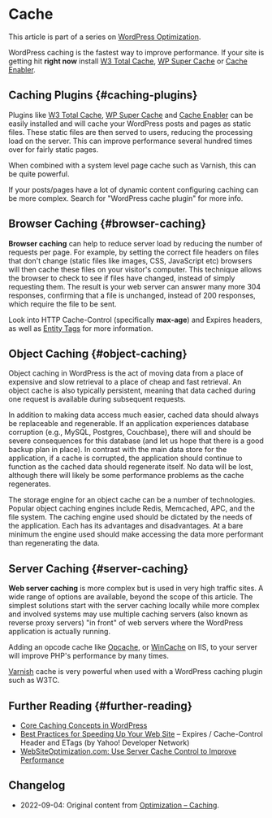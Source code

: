 # Cache

This article is part of a series on [WordPress Optimization](https://developer.wordpress.org/advanced-administration/performance/optimization/).

WordPress caching is the fastest way to improve performance. If your site is getting hit **right now** install [W3 Total Cache](https://wordpress.org/plugins/w3-total-cache/), [WP Super Cache](https://wordpress.org/plugins/wp-super-cache/) or [Cache Enabler](https://wordpress.org/extend/plugins/cache-enabler/).

## Caching Plugins {#caching-plugins}

Plugins like [W3 Total Cache](https://wordpress.org/plugins/w3-total-cache/), [WP Super Cache](https://wordpress.org/plugins/wp-super-cache/) and [Cache Enabler](https://wordpress.org/plugins/cache-enabler/) can be easily installed and will cache your WordPress posts and pages as static files. These static files are then served to users, reducing the processing load on the server. This can improve performance several hundred times over for fairly static pages.

When combined with a system level page cache such as Varnish, this can be quite powerful.

If your posts/pages have a lot of dynamic content configuring caching can be more complex. Search for "WordPress cache plugin" for more info.

## Browser Caching {#browser-caching}

**Browser caching** can help to reduce server load by reducing the number of requests per page. For example, by setting the correct file headers on files that don't change (static files like images, CSS, JavaScript etc) browsers will then cache these files on your visitor's computer. This technique allows the browser to check to see if files have changed, instead of simply requesting them. The result is your web server can answer many more 304 responses, confirming that a file is unchanged, instead of 200 responses, which require the file to be sent.

Look into HTTP Cache-Control (specifically **max-age**) and Expires headers, as well as [Entity Tags](http://en.wikipedia.org/wiki/HTTP_ETag) for more information.

## Object Caching {#object-caching}

Object caching in WordPress is the act of moving data from a place of expensive and slow retrieval to a place of cheap and fast retrieval. An object cache is also typically persistent, meaning that data cached during one request is available during subsequent requests.

In addition to making data access much easier, cached data should always be replaceable and regenerable. If an application experiences database corruption (e.g., MySQL, Postgres, Couchbase), there will and should be severe consequences for this database (and let us hope that there is a good backup plan in place). In contrast with the main data store for the application, if a cache is corrupted, the application should continue to function as the cached data should regenerate itself. No data will be lost, although there will likely be some performance problems as the cache regenerates.

The storage engine for an object cache can be a number of technologies. Popular object caching engines include Redis, Memcached, APC, and the file system. The caching engine used should be dictated by the needs of the application. Each has its advantages and disadvantages. At a bare minimum the engine used should make accessing the data more performant than regenerating the data.

## Server Caching {#server-caching}

**Web server caching** is more complex but is used in very high traffic sites. A wide range of options are available, beyond the scope of this article. The simplest solutions start with the server caching locally while more complex and involved systems may use multiple caching servers (also known as reverse proxy servers) "in front" of web servers where the WordPress application is actually running.

Adding an opcode cache like [Opcache](https://www.php.net/manual/en/book.opcache.php), or [WinCache](https://www.iis.net/downloads/microsoft/wincache-extension) on IIS, to your server will improve PHP's performance by many times.

[Varnish](https://www.varnish-cache.org/) cache is very powerful when used with a WordPress caching plugin such as W3TC.

## Further Reading {#further-reading}

* [Core Caching Concepts in WordPress](https://www.tollmanz.com/core-caching-concepts-in-wordpress/)
* [Best Practices for Speeding Up Your Web Site](http://developer.yahoo.com/performance/rules.html) – Expires / Cache-Control Header and ETags (by Yahoo! Developer Network)
* [WebSiteOptimization.com: Use Server Cache Control to Improve Performance](http://www.websiteoptimization.com/speed/tweak/cache/)

## Changelog

- 2022-09-04: Original content from [Optimization – Caching](https://wordpress.org/documentation/article/optimization-caching/).
